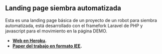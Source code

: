 
## Landing page siembra automatizada 

Esta es una landing page básica de un proyecto de un robot para siembra automatizada, está desarrollado con el framefork Laravel de PHP y javascript para el movimiento en la página DEMO.

- **[Web en Heroku](https://siembra-automatizada.herokuapp.com/).**
- **[Paper del trabajo en formato IEE](https://drive.google.com/file/d/1KO8oEf3SyahsWZn8i1848wd04tj3sVGB/view?usp=sharing).**
